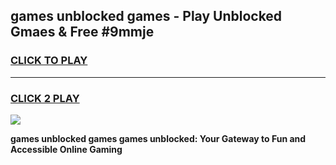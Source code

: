 
## games unblocked games - Play Unblocked Gmaes & Free #9mmje
<h3>
<a href="https://news.freeplayer.one?title=games_unblocked_games&ref=03M">CLICK TO PLAY</a></h3>
<hr>

<h3>
<a href="https://news.freeplayer.one?title=games_unblocked_games&ref=03M">CLICK 2 PLAY</a>
  
</h3>

<a href="https://news.freeplayer.one?title=games_unblocked_games&ref=03M"><img src="https://clearcache.store/games.png"></a>


**games unblocked games games unblocked: Your Gateway to Fun and Accessible Online Gaming**
